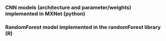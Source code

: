### CNN models (architecture and parameter/weights) implemented in MXNet (python)
### RandomForest model implemented in the randomForest library (R)
